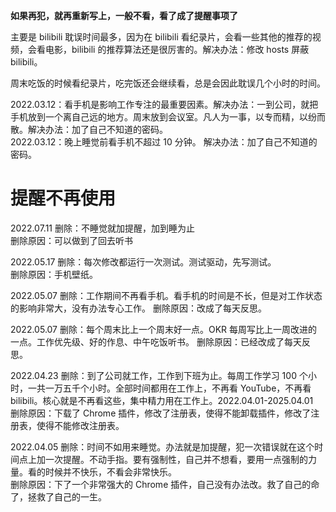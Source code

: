 
**如果再犯，就再重新写上，一般不看，看了成了提醒事项了**  

主要是 bilibili 耽误时间最多，因为在 bilibili 看纪录片，会看一些其他的推荐的视频，会看电影，bilibili 的推荐算法还是很厉害的。解决办法：修改 hosts 屏蔽 bilibili。  

周末吃饭的时候看纪录片，吃完饭还会继续看，总是会因此耽误几个小时的时间。  

2022.03.12：看手机是影响工作专注的最重要因素。解决办法：一到公司，就把手机放到一个离自己远的地方。周末放到会议室。凡人为一事，以专而精，以纷而散。解决办法：加了自己不知道的密码。   
2022.03.12：晚上睡觉前看手机不超过 10 分钟。 解决办法：加了自己不知道的密码。   


# 提醒不再使用   


2022.07.11 删除：不睡觉就加提醒，加到睡为止  
删除原因：可以做到了回去听书    

2022.05.17 删除：每次修改都运行一次测试。测试驱动，先写测试。   
删除原因：手机壁纸。     

2022.05.07 删除：工作期间不再看手机。看手机的时间是不长，但是对工作状态的影响非常大，没有办法专心工作。
删除原因：改成了每天反思。  

2022.05.07 删除：每个周末比上一个周末好一点。OKR 每周写比上一周改进的一点。工作优先级、好的作息、中午吃饭听书。
删除原因：已经改成了每天反思。   

2022.04.23 删除：到了公司就工作，工作到下班为止。每周工作学习 100 个小时，一共一万五千个小时。全部时间都用在工作上，不再看 YouTube，不再看 bilibili。核心就是不再看这些，集中精力用在工作上。2022.04.01-2025.04.01   
删除原因：下载了 Chrome 插件，修改了注册表，使得不能卸载插件，修改了注册表，使得不能修改注册表。    

2022.04.05 删除：时间不如用来睡觉。办法就是加提醒，犯一次错误就在这个时间点上加一次提醒。不动手指。要有强制性，自己并不想看，要用一点强制的力量。看的时候并不快乐，不看会非常快乐。   
删除原因：下了一个非常强大的 Chrome 插件，自己没有办法改。救了自己的命了，拯救了自己的一生。   

